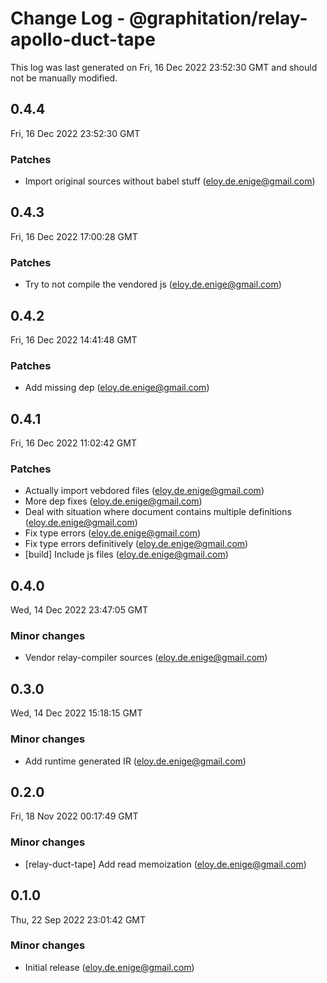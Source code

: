 # Change Log - @graphitation/relay-apollo-duct-tape

This log was last generated on Fri, 16 Dec 2022 23:52:30 GMT and should not be manually modified.

<!-- Start content -->

## 0.4.4

Fri, 16 Dec 2022 23:52:30 GMT

### Patches

- Import original sources without babel stuff (eloy.de.enige@gmail.com)

## 0.4.3

Fri, 16 Dec 2022 17:00:28 GMT

### Patches

- Try to not compile the vendored js (eloy.de.enige@gmail.com)

## 0.4.2

Fri, 16 Dec 2022 14:41:48 GMT

### Patches

- Add missing dep (eloy.de.enige@gmail.com)

## 0.4.1

Fri, 16 Dec 2022 11:02:42 GMT

### Patches

- Actually import vebdored files (eloy.de.enige@gmail.com)
- More dep fixes (eloy.de.enige@gmail.com)
- Deal with situation where document contains multiple definitions (eloy.de.enige@gmail.com)
- Fix type errors (eloy.de.enige@gmail.com)
- Fix type errors definitively (eloy.de.enige@gmail.com)
- [build] Include js files (eloy.de.enige@gmail.com)

## 0.4.0

Wed, 14 Dec 2022 23:47:05 GMT

### Minor changes

- Vendor relay-compiler sources (eloy.de.enige@gmail.com)

## 0.3.0

Wed, 14 Dec 2022 15:18:15 GMT

### Minor changes

- Add runtime generated IR (eloy.de.enige@gmail.com)

## 0.2.0

Fri, 18 Nov 2022 00:17:49 GMT

### Minor changes

- [relay-duct-tape] Add read memoization (eloy.de.enige@gmail.com)

## 0.1.0

Thu, 22 Sep 2022 23:01:42 GMT

### Minor changes

- Initial release (eloy.de.enige@gmail.com)

